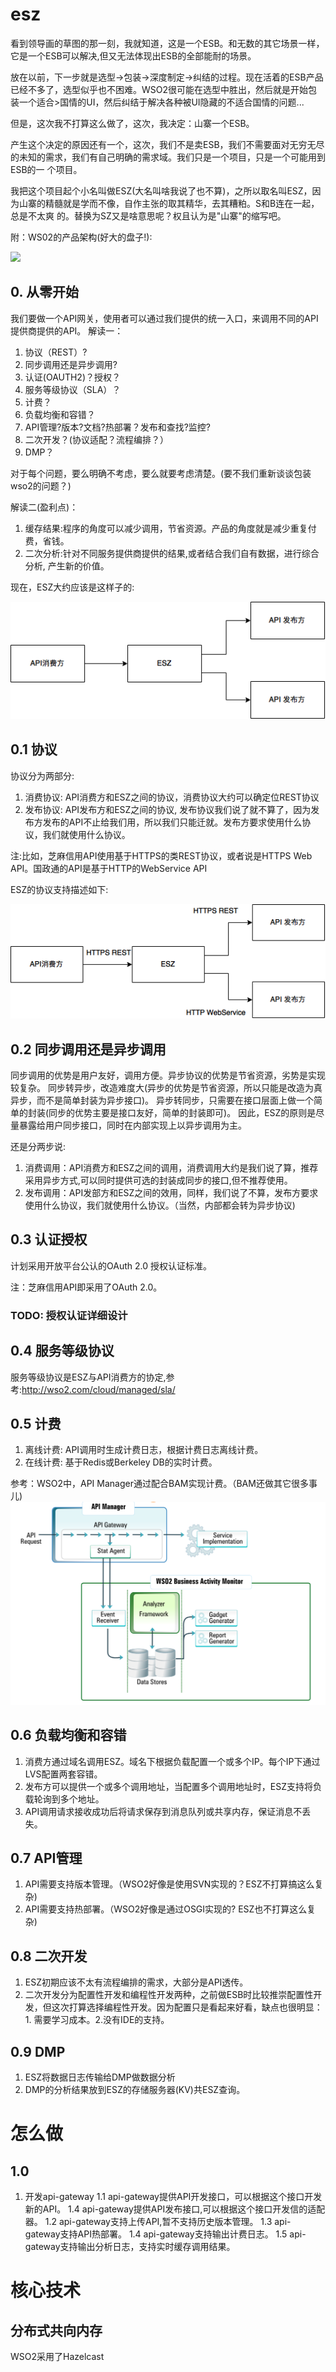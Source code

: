 # esz

看到领导画的草图的那一刻，我就知道，这是一个ESB。和无数的其它场景一样，它是一个ESB可以解决,但又无法体现出ESB的全部能耐的场景。

放在以前，下一步就是选型->包装->深度制定->纠结的过程。现在活着的ESB产品已经不多了，选型似乎也不困难。WSO2很可能在选型中胜出，然后就是开始包装一个适合>国情的UI，然后纠结于解决各种被UI隐藏的不适合国情的问题...

但是，这次我不打算这么做了，这次，我决定：山寨一个ESB。

产生这个决定的原因还有一个，这次，我们不是卖ESB，我们不需要面对无穷无尽的未知的需求，我们有自己明确的需求域。我们只是一个项目，只是一个可能用到ESB的一
个项目。

我把这个项目起个小名叫做ESZ(大名叫啥我说了也不算)，之所以取名叫ESZ，因为山寨的精髓就是学而不像，自作主张的取其精华，去其糟粕。S和B连在一起，总是不太爽
的。替换为SZ又是啥意思呢？权且认为是"山寨"的缩写吧。

附：WS02的产品架构(好大的盘子!):

![](http://b.content.wso2.com/sites/all/themes/wso2-v6/images/wso2-platform-diagram.png)


## 0. 从零开始

我们要做一个API网关，使用者可以通过我们提供的统一入口，来调用不同的API提供商提供的API。
解读一：
 1. 协议（REST）?
 2. 同步调用还是异步调用?
 3. 认证(OAUTH2)？授权？
 4. 服务等级协议（SLA）？
 5. 计费？
 6. 负载均衡和容错？
 7. API管理?版本?文档?热部署？发布和查找?监控?
 8. 二次开发？(协议适配？流程编排？）
 9. DMP？

对于每个问题，要么明确不考虑，要么就要考虑清楚。(要不我们重新谈谈包装wso2的问题？)

解读二(盈利点)：
 1. 缓存结果:程序的角度可以减少调用，节省资源。产品的角度就是减少重复付费，省钱。
 2. 二次分析:针对不同服务提供商提供的结果,或者结合我们自有数据，进行综合分析, 产生新的价值。

现在，ESZ大约应该是这样子的:
 
![](res/ESZ0.png)


## 0.1 协议

协议分为两部分:
1. 消费协议: API消费方和ESZ之间的协议，消费协议大约可以确定位REST协议
2. 发布协议: API发布方和ESZ之间的协议, 发布协议我们说了就不算了，因为发布方发布的API不止给我们用，所以我们只能迁就。发布方要求使用什么协议，我们就使用什么协议。

注:比如，芝麻信用API使用基于HTTPS的类REST协议，或者说是HTTPS Web API。国政通的API是基于HTTP的WebService API

ESZ的协议支持描述如下:

![](res/ESZ01.png)

## 0.2 同步调用还是异步调用

同步调用的优势是用户友好，调用方便。异步协议的优势是节省资源，劣势是实现较复杂。
同步转异步，改造难度大(异步的优势是节省资源，所以只能是改造为真异步，而不是简单封装为异步接口)。
异步转同步，只需要在接口层面上做一个简单的封装(同步的优势主要是接口友好，简单的封装即可)。
因此，ESZ的原则是尽量暴露给用户同步接口，同时在内部实现上以异步调用为主。

还是分两步说:
1. 消费调用：API消费方和ESZ之间的调用，消费调用大约是我们说了算，推荐采用异步方式,可以同时提供可选的封装成同步的接口,但不推荐使用。
2. 发布调用：API发部方和ESZ之间的效用，同样，我们说了不算，发布方要求使用什么协议，我们就使用什么协议。（当然，内部都会转为异步协议)

## 0.3 认证授权

计划采用开放平台公认的OAuth 2.0 授权认证标准。

注：芝麻信用API即采用了OAuth 2.0。

### TODO: 授权认证详细设计

## 0.4 服务等级协议

服务等级协议是ESZ与API消费方的协定,参考:http://wso2.com/cloud/managed/sla/

## 0.5 计费

1. 离线计费: API调用时生成计费日志，根据计费日志离线计费。
2. 在线计费: 基于Redis或Berkeley DB的实时计费。


参考：WSO2中，API Manager通过配合BAM实现计费。（BAM还做其它很多事儿)
![](res/WSO2.billing.png)

## 0.6 负载均衡和容错

1. 消费方通过域名调用ESZ。域名下根据负载配置一个或多个IP。每个IP下通过LVS配置两套容错。
2. 发布方可以提供一个或多个调用地址，当配置多个调用地址时，ESZ支持将负载轮询到多个地址。
3. API调用请求接收成功后将请求保存到消息队列或共享内存，保证消息不丢失。

## 0.7 API管理

1. API需要支持版本管理。（WSO2好像是使用SVN实现的？ESZ不打算搞这么复杂)
2. API需要支持热部署。（WSO2好像是通过OSGI实现的? ESZ也不打算这么复杂)

## 0.8 二次开发

1. ESZ初期应该不太有流程编排的需求，大部分是API透传。
2. 二次开发分为配置性开发和编程性开发两种，之前做ESB时比较推崇配置性开发，但这次打算选择编程性开发。因为配置只是看起来好看，缺点也很明显：1. 需要学习成本。2.没有IDE的支持。

## 0.9 DMP

1. ESZ将数据日志传输给DMP做数据分析
2. DMP的分析结果放到ESZ的存储服务器(KV)共ESZ查询。

# 怎么做

## 1.0 

1. 开发api-gateway
1.1 api-gateway提供API开发接口，可以根据这个接口开发新的API。
1.4 api-gateway提供API发布接口,可以根据这个接口开发信的适配器。
1.2 api-gateway支持上传API,暂不支持历史版本管理。
1.3 api-gateway支持API热部署。
1.4 api-gateway支持输出计费日志。
1.5 api-gateway支持输出分析日志，支持实时缓存调用结果。

# 核心技术

## 分布式共向内存

WSO2采用了Hazelcast



